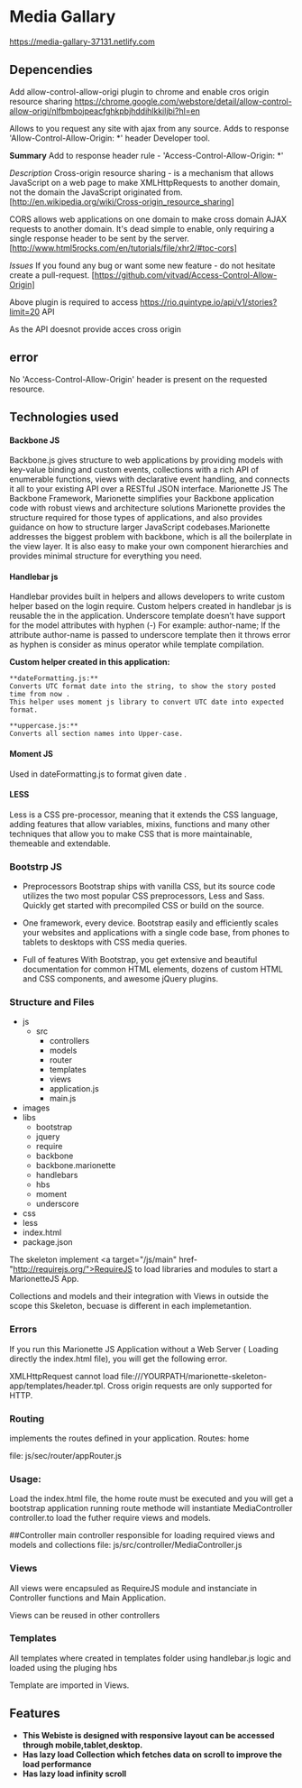 # Media Gallary

https://media-gallary-37131.netlify.com

## Depencendies

Add allow-control-allow-origi plugin to chrome and enable cros origin resource sharing
https://chrome.google.com/webstore/detail/allow-control-allow-origi/nlfbmbojpeacfghkpbjhddihlkkiljbi?hl=en

Allows to you request any site with ajax from any source. Adds to response 'Allow-Control-Allow-Origin: *' header
Developer tool.

**Summary**
  Add to response header rule - 'Access-Control-Allow-Origin: *'


*Description*
Cross-origin resource sharing - is a mechanism that allows JavaScript on a web page to make XMLHttpRequests to another domain, not the domain the JavaScript originated from.[http://en.wikipedia.org/wiki/Cross-origin_resource_sharing]


CORS allows web applications on one domain to make cross domain AJAX requests to another domain. It's dead simple to enable, only requiring a single response header to be sent by the server. [http://www.html5rocks.com/en/tutorials/file/xhr2/#toc-cors]

*Issues*
If you found any bug or want some new feature - do not hesitate create a pull-request. [https://github.com/vitvad/Access-Control-Allow-Origin] 


Above plugin is required to access https://rio.quintype.io/api/v1/stories?limit=20 API 

As the API doesnot provide acces cross origin

## error
 No 'Access-Control-Allow-Origin' header is present on the requested resource.


## Technologies used

#### Backbone JS

Backbone.js gives structure to web applications by providing models with key-value binding and custom events, 
collections with a rich API of enumerable functions, views with declarative event handling, and connects it all
 to your existing API over a RESTful JSON interface.
Marionette JS
The Backbone Framework, Marionette simplifies your Backbone application code with robust views and architecture solutions
Marionette provides the structure required for those types of applications, and also provides guidance on how to structure 
larger JavaScript codebases.Marionette addresses the biggest problem with backbone, which is all the boilerplate in 
the view layer. It is also easy to make your own component hierarchies and provides minimal structure for everything you need. 

#### Handlebar js

Handlebar provides built in helpers and allows developers to write custom helper based on the login require. 
 Custom helpers created in handlebar js is reusable the in the application.
 Underscore template doesn’t have support for the model attributes with hyphen (-)
   For example: author-name;
   If the attribute author-name is passed to underscore template then it throws error as hyphen is consider 
   as minus operator while template compilation.
     
  **Custom helper created in this application:**
 
    **dateFormatting.js:**
	Converts UTC format date into the string, to show the story posted time from now .
	This helper uses moment js library to convert UTC date into expected format.
	
	**uppercase.js:**
    Converts all section names into Upper-case.

 #### Moment JS
Used in dateFormatting.js  to format given date .


#### LESS

Less is a CSS pre-processor, meaning that it extends the CSS language, adding features that allow 
variables, mixins, functions and many other techniques that allow you to make CSS that is more maintainable, themeable and extendable.

### Bootstrp JS

+ Preprocessors
Bootstrap ships with vanilla CSS, but its source code utilizes the two most popular CSS preprocessors, Less and Sass. Quickly get started with precompiled CSS or build on the source.

+ One framework, every device.
Bootstrap easily and efficiently scales your websites and applications with a single code base, from phones to tablets to desktops with CSS media queries.

+ Full of features
With Bootstrap, you get extensive and beautiful documentation for common HTML elements, dozens of custom HTML and CSS components, and awesome jQuery plugins.

### Structure and Files

 + js
    + src
	    + controllers
        + models
        + router
        + templates
        + views
	    + application.js
	    + main.js
  + images
  + libs
	+ bootstrap
	+ jquery
	+ require
	+ backbone 
	+ backbone.marionette
	+ handlebars
	+ hbs
	+ moment
	+ underscore
 + css
 + less
 + index.html
 + package.json

     
 The skeleton implement <a target="/js/main" href-"http://requirejs.org/">RequireJS to load libraries and modules to start a  MarionetteJS App.

Collections and models and their integration with Views in outside the scope this Skeleton, becuase is different in each implemetantion. 

### Errors

If you run this Marionette JS Application without a Web Server ( Loading directly the index.html file), you will get the following error.

XMLHttpRequest cannot load file:///YOURPATH/marionette-skeleton-app/templates/header.tpl. Cross origin requests are only supported for HTTP.

### Routing
implements the routes defined in your application.
Routes: home

file: js/sec/router/appRouter.js

### Usage:

Load the index.html file, the home route must be executed and you will get a bootstrap application running
route methode will instantiate MediaController controller.to load the futher require views and models.
  
##Controller
main controller responsible for loading required views and models and collections
file: js/src/controller/MediaController.js

### Views

All views were encapsuled as RequireJS module and instanciate in Controller functions and Main Application.

Views can be reused in other controllers

### Templates

All templates where created in templates folder using handlebar.js logic and loaded using the pluging hbs

Template are imported in Views.

## Features
+ **This Webiste is designed with responsive layout can be accessed through mobile,tablet,desktop.**
+ **Has lazy load Collection which fetches data on scroll to improve the load performance**
+ **Has lazy load infinity scroll**



